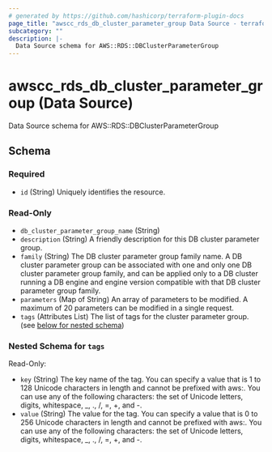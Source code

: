```yaml
---
# generated by https://github.com/hashicorp/terraform-plugin-docs
page_title: "awscc_rds_db_cluster_parameter_group Data Source - terraform-provider-awscc"
subcategory: ""
description: |-
  Data Source schema for AWS::RDS::DBClusterParameterGroup
---
```


# awscc_rds_db_cluster_parameter_group (Data Source)

Data Source schema for AWS::RDS::DBClusterParameterGroup



<!-- schema generated by tfplugindocs -->
## Schema

### Required

- `id` (String) Uniquely identifies the resource.

### Read-Only

- `db_cluster_parameter_group_name` (String)
- `description` (String) A friendly description for this DB cluster parameter group.
- `family` (String) The DB cluster parameter group family name. A DB cluster parameter group can be associated with one and only one DB cluster parameter group family, and can be applied only to a DB cluster running a DB engine and engine version compatible with that DB cluster parameter group family.
- `parameters` (Map of String) An array of parameters to be modified. A maximum of 20 parameters can be modified in a single request.
- `tags` (Attributes List) The list of tags for the cluster parameter group. (see [below for nested schema](#nestedatt--tags))

<a id="nestedatt--tags"></a>
### Nested Schema for `tags`

Read-Only:

- `key` (String) The key name of the tag. You can specify a value that is 1 to 128 Unicode characters in length and cannot be prefixed with aws:. You can use any of the following characters: the set of Unicode letters, digits, whitespace, _, ., /, =, +, and -.
- `value` (String) The value for the tag. You can specify a value that is 0 to 256 Unicode characters in length and cannot be prefixed with aws:. You can use any of the following characters: the set of Unicode letters, digits, whitespace, _, ., /, =, +, and -.
